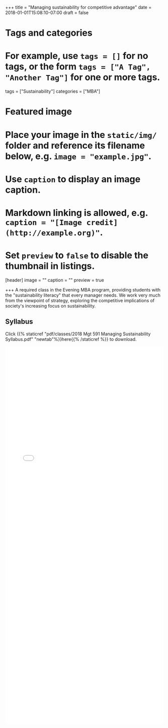 +++
title = "Managing sustainability for competitive advantage"
date = 2018-01-01T15:08:10-07:00
draft = false

# Tags and categories
# For example, use `tags = []` for no tags, or the form `tags = ["A Tag", "Another Tag"]` for one or more tags.
tags = ["Sustainability"]
categories = ["MBA"]

# Featured image
# Place your image in the `static/img/` folder and reference its filename below, e.g. `image = "example.jpg"`.
# Use `caption` to display an image caption.
#   Markdown linking is allowed, e.g. `caption = "[Image credit](http://example.org)"`.
# Set `preview` to `false` to disable the thumbnail in listings.
[header]
image = ""
caption = ""
preview = true

+++
A required class in the Evening MBA program, providing students with the "sustainability literacy" that every manager needs. We work very much from the viewpoint of strategy, exploring the competitive implications of society's increasing focus on sustainability.

## Syllabus

Click {{% staticref "pdf/classes/2018 Mgt 591 Managing Sustainability Syllabus.pdf" "newtab"%}}here{{% /staticref %}} to download.

<embed src="/pdf/classes/2018 Mgt 591 Managing Sustainability Syllabus.pdf" type="application/pdf" width="100%" height="1200px">
